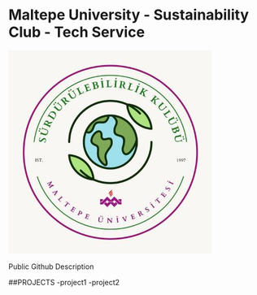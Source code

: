 # Maltepe University - Sustainability Club - Tech Service

![Club Logo](assets/logo.jpeg)

Public Github Description


##PROJECTS
-project1
-project2
